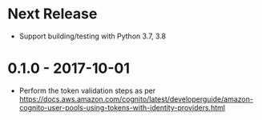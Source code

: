 Next Release
==================

- Support building/testing with Python 3.7, 3.8


0.1.0 - 2017-10-01
==================

- Perform the token validation steps as per
  https://docs.aws.amazon.com/cognito/latest/developerguide/amazon-cognito-user-pools-using-tokens-with-identity-providers.html


